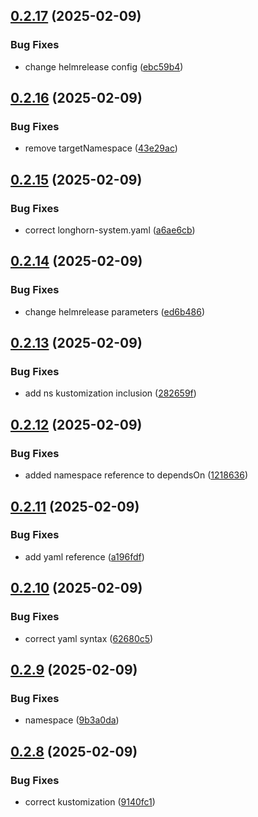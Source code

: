 ## [0.2.17](https://github.com/binary-braids/kubernetes-homelab/compare/v0.2.16...v0.2.17) (2025-02-09)


### Bug Fixes

* change helmrelease config ([ebc59b4](https://github.com/binary-braids/kubernetes-homelab/commit/ebc59b4d7edb866846f9946193a3eb2183194489))



## [0.2.16](https://github.com/binary-braids/kubernetes-homelab/compare/v0.2.15...v0.2.16) (2025-02-09)


### Bug Fixes

* remove targetNamespace ([43e29ac](https://github.com/binary-braids/kubernetes-homelab/commit/43e29acc598add8559bd4f0b7b5358fce27566c2))



## [0.2.15](https://github.com/binary-braids/kubernetes-homelab/compare/v0.2.14...v0.2.15) (2025-02-09)


### Bug Fixes

* correct longhorn-system.yaml ([a6ae6cb](https://github.com/binary-braids/kubernetes-homelab/commit/a6ae6cb503c88c3297dd63e994351401652b074d))



## [0.2.14](https://github.com/binary-braids/kubernetes-homelab/compare/v0.2.13...v0.2.14) (2025-02-09)


### Bug Fixes

* change helmrelease parameters ([ed6b486](https://github.com/binary-braids/kubernetes-homelab/commit/ed6b486046deeb9dbbf3b0eef49b156b32240ee1))



## [0.2.13](https://github.com/binary-braids/kubernetes-homelab/compare/v0.2.12...v0.2.13) (2025-02-09)


### Bug Fixes

* add ns kustomization inclusion ([282659f](https://github.com/binary-braids/kubernetes-homelab/commit/282659f516bdb3fec46ee047bded3b16dd195d75))



## [0.2.12](https://github.com/binary-braids/kubernetes-homelab/compare/v0.2.11...v0.2.12) (2025-02-09)


### Bug Fixes

* added namespace reference to dependsOn ([1218636](https://github.com/binary-braids/kubernetes-homelab/commit/121863689035d8324a89b955802362e3fc6e9ac3))



## [0.2.11](https://github.com/binary-braids/kubernetes-homelab/compare/v0.2.10...v0.2.11) (2025-02-09)


### Bug Fixes

* add yaml reference ([a196fdf](https://github.com/binary-braids/kubernetes-homelab/commit/a196fdf3bc8f3df1a011abc97f6bd93616cf50c8))



## [0.2.10](https://github.com/binary-braids/kubernetes-homelab/compare/v0.2.9...v0.2.10) (2025-02-09)


### Bug Fixes

* correct yaml syntax ([62680c5](https://github.com/binary-braids/kubernetes-homelab/commit/62680c52ea79c71f999c5317b162f76ff5eec602))



## [0.2.9](https://github.com/binary-braids/kubernetes-homelab/compare/v0.2.8...v0.2.9) (2025-02-09)


### Bug Fixes

* namespace ([9b3a0da](https://github.com/binary-braids/kubernetes-homelab/commit/9b3a0da3c83c355e9244899f572d2fce45f6eaa4))



## [0.2.8](https://github.com/binary-braids/kubernetes-homelab/compare/v0.2.7...v0.2.8) (2025-02-09)


### Bug Fixes

* correct kustomization ([9140fc1](https://github.com/binary-braids/kubernetes-homelab/commit/9140fc14fed3cbfd57a5a3bbe7b74194598b4252))



